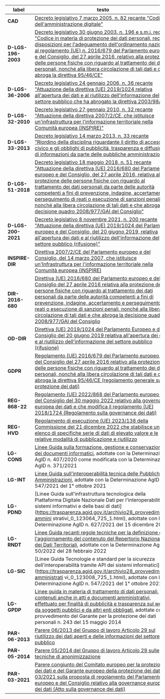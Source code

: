 | label | testo |
| --- | --- |
| **CAD** | [Decreto legislativo 7 marzo 2005, n. 82 recante "Codice dell'amministrazione digitale"](https://www.normattiva.it/atto/caricaDettaglioAtto?atto.dataPubblicazioneGazzetta=2005-05-16&atto.codiceRedazionale=005G0104&atto.articolo.numero=0&atto.articolo.sottoArticolo=1&atto.articolo.sottoArticolo1=10&qId=b8226c0a-4e5d-4b0f-814e-ed010e5ef111&tabID=0.755394932407083&title=lbl.dettaglioAtto) |
| **D-LGS-196-2003** | [Decreto legislativo 30 giugno 2003, n. 196 e s.m.i. recante "Codice in materia di protezione dei dati personali, recante disposizioni per l'adeguamento dell'ordinamento nazionale al regolamento (UE) n. 2016/679 del Parlamento europeo e del Consiglio, del 27 aprile 2016, relativo alla protezione delle persone fisiche con riguardo al trattamento dei dati personali, nonché alla libera circolazione di tali dati e che abroga la direttiva 95/46/CE"](https://www.normattiva.it/uri-res/N2Ls?urn%3Anir%3Astato%3Adecreto.legislativo%3A2003-06-30%3B196) |
| **D-LGS-36-2006** | [Decreto legislativo 24 gennaio 2006, n. 36 recante "Attuazione della direttiva (UE) 2019/1024 relativa all'apertura dei dati e al riutilizzo dell'informazione del settore pubblico che ha abrogato la direttiva 2003/98/CE"](https://www.normattiva.it/atto/caricaDettaglioAtto?atto.dataPubblicazioneGazzetta=2006-02-14&atto.codiceRedazionale=006G0046&atto.articolo.numero=0&atto.articolo.sottoArticolo=1&atto.articolo.sottoArticolo1=10&qId&tabID=0.755394932407083&title=lbl.dettaglioAtto) |
| **D-LGS-32-2010** | [Decreto legislativo 27 gennaio 2010, n. 32 recante "Attuazione della direttiva 2007/2/CE, che istituisce un'infrastruttura per l'informazione territoriale nella Comunità europea (INSPIRE)"](https://www.normattiva.it/atto/caricaDettaglioAtto?atto.dataPubblicazioneGazzetta=2010-03-09&atto.codiceRedazionale=010G0043&atto.articolo.numero=0&atto.articolo.sottoArticolo=1&atto.articolo.sottoArticolo1=10&qId=2fd183d5-5d95-4ee3-825d-fd11541e0173&tabID=0.755394932407083&title=lbl.dettaglioAtto) |
| **D-LGS-33-2013** | [Decreto legislativo 14 marzo 2013, n. 33 recante "Riordino della disciplina riguardante il diritto di accesso civico e gli obblighi di pubblicità, trasparenza e diffusione di informazioni da parte delle pubbliche amministrazioni"](https://www.normattiva.it/atto/caricaDettaglioAtto?atto.dataPubblicazioneGazzetta=2013-04-05&atto.codiceRedazionale=13G00076&atto.articolo.numero=0&atto.articolo.sottoArticolo=1&atto.articolo.sottoArticolo1=10&qId=7975f643-59d6-4336-a510-5cd8203118ff&tabID=0.755394932407083&title=lbl.dettaglioAtto) |
| **D-LGS-51-2018** | [Decreto legislativo 18 maggio 2018, n. 51 recante "Attuazione della direttiva (UE) 2016/680 del Parlamento europeo e del Consiglio, del 27 aprile 2016, relativa alla protezione delle persone fisiche con riguardo al trattamento dei dati personali da parte delle autorità competenti a fini di prevenzione, indagine, accertamento e perseguimento di reati o esecuzione di sanzioni penali, nonché alla libera circolazione di tali dati e che abroga la decisione quadro 2008/977/GAI del Consiglio"](https://www.normattiva.it/uri-res/N2Ls?urn%3Anir%3Astato%3Adecreto.legislativo%3A2018-05-18%3B51!vig) |
| **D-LGS-200-2021** | [Decreto legislativo 8 novembre 2021, n. 200 recante "Attuazione della direttiva (UE) 2019/1024 del Parlamento europeo e del Consiglio, del 20 giugno 2019, relativa all'apertura dei dati e al riutilizzo dell'informazione del settore pubblico (rifusione)"](https://www.normattiva.it/atto/caricaDettaglioAtto?atto.dataPubblicazioneGazzetta=2021-11-30&atto.codiceRedazionale=21G00213&atto.articolo.numero=0&atto.articolo.sottoArticolo=1&atto.articolo.sottoArticolo1=10&qId=bb256807-08f4-40e8-aa14-579a21f84ec1&tabID=0.755394932407083&title=lbl.dettaglioAtto) |
| **INSPIRE-DIR** | [Direttiva 2007/2/CE del Parlamento europeo e del Consiglio, del 14 marzo 2007, che istituisce un'Infrastruttura per l'informazione territoriale nella Comunità europea (INSPIRE)](https://www.normattiva.it/atto/caricaDettaglioAtto?atto.dataPubblicazioneGazzetta=2021-11-30&atto.codiceRedazionale=21G00213&atto.articolo.numero=0&atto.articolo.sottoArticolo=1&atto.articolo.sottoArticolo1=10&qId=bb256807-08f4-40e8-aa14-579a21f84ec1&tabID=0.755394932407083&title=lbl.dettaglioAtto) |
| **DIR-2016-680** | [Direttiva (UE) 2016/680 del Parlamento europeo e del Consiglio del 27 aprile 2016 relativa alla protezione delle persone fisiche con riguardo al trattamento dei dati personali da parte delle autorità competenti a fini di prevenzione, indagine, accertamento e perseguimento di reati o esecuzione di sanzioni penali, nonché alla libera circolazione di tali dati e che abroga la decisione quadro 2008/977/GAI del Consiglio](https://eur-lex.europa.eu/legal-content/IT/TXT/PDF/?uri=CELEX%3A32016L0680&from=IT) |
| **OD-DIR** | [Direttiva (UE) 2019/1024 del Parlamento Europeo e del Consiglio del 20 giugno 2019 relativa all'apertura dei dati e al riutilizzo dell'informazione del settore pubblico (rifusione)](https://eur-lex.europa.eu/legal-content/IT/TXT/?uri=CELEX%3A32019L1024&qid=1658755144769) |
| **GDPR** | [Regolamento (UE) 2016/679 del Parlamento europeo e del Consiglio del 27 aprile 2016 relativo alla protezione delle persone fisiche con riguardo al trattamento dei dati personali, nonché alla libera circolazione di tali dati e che abroga la direttiva 95/46/CE (regolamento generale sulla protezione dei dati)](https://eur-lex.europa.eu/legal-content/IT/TXT/PDF/?uri=CELEX%3A32016R0679) |
| **REG-868-22** | [Regolamento (UE) 2022/868 del Parlamento europeo e del Consiglio del 30 maggio 2022 relativo alla governance europea dei dati e che modifica il regolamento (UE) 2018/1724 (Regolamento sulla governance dei dati)](https://eur-lex.europa.eu/legal-content/IT/TXT/PDF/?uri=CELEX%3A32022R0868&from=IT) |
| **REG-HVD** | [Regolamento di esecuzione (UE) 2023/138 della Commissione del 21 dicembre 2022 che stabilisce un elenco di specifiche serie di dati di elevato valore e le relative modalità di pubblicazione e riutilizzo](https://eur-lex.europa.eu/legal-content/IT/TXT/?qid=1676740512286&uri=CELEX%3A32023R0138) |
| **LG-CONS** | [Linee Guida sulla formazione, gestione e conservazione dei documenti informatici](https://www.agid.gov.it/sites/default/files/repository_files/linee_guida_sul_documento_informatico.pdf), adottate con la Determinazione AgID n. 407/2020 come modificata con la Determinazione AgID n. 371/2021 |
| **LG-INT** | [Linee Guida sull'interoperabilità tecnica delle Pubbliche Amministrazioni](https://trasparenza.agid.gov.it/archivio28_provvedimenti-amministrati%20vi_0_123008_725_1.html), adottate con la Determinazione AgID n. 547/2021 del 1° ottobre 2021 |
| **LG-PDND** | [Linee Guida sull'infrastruttura tecnologica della Piattaforma Digitale Nazionale Dati per l'interoperabilità dei sistemi informativi e delle basi di dati](https://trasparenza.agid.gov.it/archivio28_provvedimenti-ammini strativi_0_123064_725_1.html), adottate con la Determinazione AgID n. 627/2021 del 15 dicembre 2021 |
| **LG-RNDT** | [Linee Guida recanti regole tecniche per la definizione e l'aggiornamento del contenuto del Repertorio Nazionale dei Dati Territoriali](https://trasparenza.agid.gov.it/archivio28_provvedimenti-amministrati%20vi_0_123123_725_1.html), adottate con la Determinazione AgID n. 50/2022 del 28 febbraio 2022 |
| **LG-SIC** | [Linee Guida Tecnologie e standard per la sicurezza dell'interoperabilità tramite API dei sistemi informatici](https://trasparenza.agid.gov.it/archivio28_provvedimenti-amministrati vi_0_123008_725_1.html), adottate con la Determinazione AgID n. 547/2021 del 1° ottobre 2021 |
| **LG-GPDP** | [Linee guida in materia di trattamento di dati personali, contenuti anche in atti e documenti amministrativi, effettuato per finalità di pubblicità e trasparenza sul web da soggetti pubblici e da altri enti obbligati](https://www.garanteprivacy.it/home/docweb/-/docweb-display/docweb/3134436), adottate con provvedimento del Garante per la protezione dei dati personali n. 243 del 15 maggio 2014 |
| **PAR-06-2013** | [Parere 06/2013 del Gruppo di lavoro Articolo 29 sul riutilizzo dei dati aperti e delle informazioni del settore pubblico](https://ec.europa.eu/justice/article-29/documentation/opinion-recommendation/files/2013/wp207_it.pdf) |
| **PAR-05-2014** | [Parere 05/2014 del Gruppo di lavoro Articolo 29 sulle tecniche di anonimizzazione](https://ec.europa.eu/justice/article-29/documentation/opinion-recommendation/files/2014/wp216_it.pdf) |
| **PAR-03-2021** | [Parere congiunto del Comitato europeo per la protezione dei dati e del Garante europeo della protezione dei dati 03/2021 sulla proposta di regolamento del Parlamento europeo e del Consiglio relativo alla governance europea dei dati (Atto sulla governance dei dati)](https://edpb.europa.eu/our-work-tools/our-documents/edpbedps-joint-opinion/edpb-edps-joint-opinion-032021-proposal_it) |
